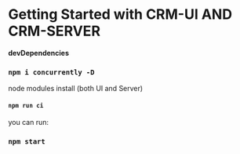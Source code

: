 # Getting Started with CRM-UI AND CRM-SERVER

**devDependencies**

### `npm i concurrently -D`

node modules install (both UI and Server)

#### `npm run ci`

 you can run:
 
 ### `npm start`
